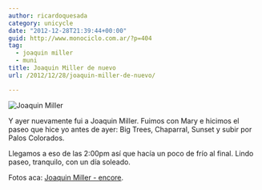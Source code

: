 ```yaml
---
author: ricardoquesada
category: unicycle
date: "2012-12-28T21:39:44+00:00"
guid: http://www.monociclo.com.ar/?p=404
tag:
  - joaquin miller
  - muni
title: Joaquin Miller de nuevo
url: /2012/12/28/joaquin-miller-de-nuevo/

---
```

![Joaquin Miller](/images/joaquin-miller-de-nuevo-chaparral.jpg)

Y ayer nuevamente fui a Joaquin Miller. Fuimos con Mary e hicimos el paseo que
hice yo antes de ayer: Big Trees, Chaparral, Sunset y subir por Palos Colorados.

Llegamos a eso de las 2:00pm así que hacía un poco de frío al final.
Lindo paseo, tranquilo, con un día soleado.

Fotos aca: [Joaquin Miller - encore](https://photos.app.goo.gl/JLx42Hscafb6V5VC6).
